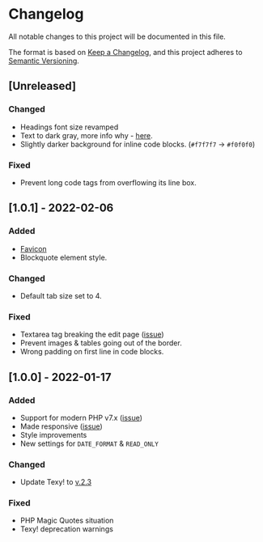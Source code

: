 # Changelog
All notable changes to this project will be documented in this file.

The format is based on [Keep a Changelog](https://keepachangelog.com/en/1.0.0/),
and this project adheres to [Semantic Versioning](https://semver.org/spec/v2.0.0.html).

## [Unreleased]

### Changed
- Headings font size revamped
- Text to dark gray, more info why - [here](https://uxmovement.com/content/why-you-should-never-use-pure-black-for-text-or-backgrounds/).
- Slightly darker background for inline code blocks. (`#f7f7f7` -> `#f0f0f0`)

### Fixed
- Prevent long code tags from overflowing its line box.

## [1.0.1] - 2022-02-06

### Added
- [Favicon](https://en.wikipedia.org/wiki/Favicon)
- Blockquote element style.

### Changed
- Default tab size set to 4.

### Fixed
- Textarea tag breaking the edit page ([issue](https://github.com/donvercety/WikWiki/issues/7))
- Prevent images & tables going out of the border.
- Wrong padding on first line in code blocks.

## [1.0.0] - 2022-01-17
### Added
- Support for modern PHP v7.x ([issue](https://github.com/donvercety/WikWiki/issues/1))
- Made responsive ([issue](https://github.com/donvercety/WikWiki/issues/4))
- Style improvements
- New settings for `DATE_FORMAT` & `READ_ONLY`

### Changed
- Update Texy! to [v.2.3](https://github.com/dg/texy/releases/tag/v2.3)

### Fixed
- PHP Magic Quotes situation
- Texy! deprecation warnings
